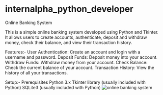 # internalpha_python_developer
Online Banking System

This is a simple online banking system developed using Python and Tkinter. It allows users to create accounts, authenticate, deposit and withdraw money, check their balance, and view their transaction history.

Features:-
User Authentication: Create an account and login with a username and password.
Deposit Funds: Deposit money into your account.
Withdraw Funds: Withdraw money from your account.
Check Balance: Check the current balance of your account.
Transaction History: View the history of all your transactions.

Setup:-
Prerequisites
Python 3.x
Tkinter library (usually included with Python)
SQLite3 (usually included with Python)
![online banking system](https://github.com/user-attachments/assets/c54361e3-80e1-47a8-900d-5b73d1a35d2c)
